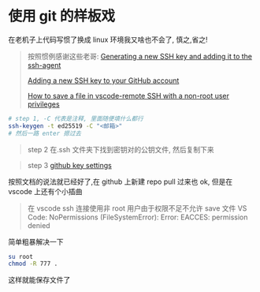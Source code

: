 # 使用 git 的样板戏

在老机子上代码写惯了换成 linux 环境我又啥也不会了, 慎之,省之!

> 按照惯例感谢这些老哥:
> [Generating a new SSH key and adding it to the ssh-agent](https://docs.github.com/en/authentication/connecting-to-github-with-ssh/generating-a-new-ssh-key-and-adding-it-to-the-ssh-agent)
>
> [Adding a new SSH key to your GitHub account](https://docs.github.com/en/authentication/connecting-to-github-with-ssh/adding-a-new-ssh-key-to-your-github-account)
>
> [How to save a file in vscode-remote SSH with a non-root user privileges](https://stackoverflow.com/questions/56291492/how-to-save-a-file-in-vscode-remote-ssh-with-a-non-root-user-privileges)

```bash
# step 1, -C 代表是注释, 里面随便填什么都行
ssh-keygen -t ed25519 -C "<邮箱>"
# 然后一路 enter 摁过去
```

> step 2
> 在.ssh 文件夹下找到密钥对的公钥文件, 然后复制下来

> step 3
> [github key settings](https://github.com/settings/keys)

按照文档的说法就已经好了,在 github 上新建 repo pull 过来也 ok, 但是在 vscode 上还有个小插曲

> 在 vscode ssh 连接使用非 root 用户由于权限不足不允许 save 文件
> VS Code: NoPermissions (FileSystemError): Error: EACCES: permission denied

简单粗暴解决一下

```bash
su root
chmod -R 777 .
```

这样就能保存文件了

